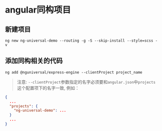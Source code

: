 # angular同构项目

## 新建项目

`ng new ng-universal-demo --routing -g -S --skip-install --style=scss -v`

## 添加同构相关的代码

`ng add @nguniversal/express-engine --clientProject project_name`

> 注意: `--clientProject`参数指定的名字必须要和`angular.json`中`projects`这个配置项下的名字一致, 例如：

```json
{
  ...
  "projects": {
    "ng-universal-demo": ...
  }
  ...
}
```

